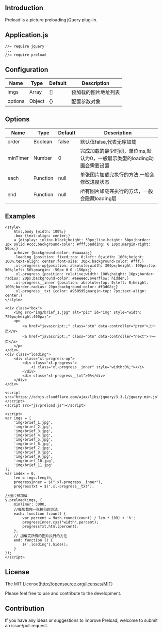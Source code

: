 ## Introduction

Preload is a picture preloading jQuery plug-in.

## Application.js

```
//= require jquery
...
//= require preload
```
## Configuration

| Name      | Type    | Default   | Description |
| --------  | ------  | --------- | ------------ |
| imgs      | Array   |   []      | 预加载的图片地址列表 |
| options   | Object  |   {}      | 配置参数对象 |

## Options

| Name      | Type    |  Default  | Description |
| --------  | ------  | --------- | ------------ |
| order     | Boolean  |   false   | 默认值false,代表无序加载 |
| minTimer     | Number  |   0   | 完成加载的最少时间，单位ms,默认为0，一般展示类型的loading动画会需要设置|
| each      | Function |   null    | 单张图片加载完执行的方法,一般会修改进度状态 |
| end     	| Function |   null    | 所有图片加载完执行的方法，一般会隐藏loading层 |

## Examples

```
<style>
	html,body {width: 100%;}
    .box {text-align: center;}
    a {display: inline-block;height: 30px;line-height: 30px;border: 1px solid #ccc;background-color: #fff;padding: 0 10px;margin-right: 50px;}
    a:hover {background-color: #aaaaaa;}
    .loading {position: fixed;top: 0;left: 0;width: 100%;height: 100%;text-align: center;font-size: 30px;background-color: #fff;}
    .xl-progress-wp{position: absolute;width: 300px;height: 100px;top: 50%;left: 50%;margin: -50px 0 0 -150px;}
    .xl-progress {position: relative;width: 100%;height: 16px;border-radius: 20px;background-color: #eeeeed;overflow: hidden;}
    .xl-progress__inner {position: absolute;top: 0;left: 0;height: 100%;border-radius: 20px;background-color: #f3d08c;}
    .xl-progress__txt {color: #959595;margin-top: 7px;text-align: center;}
</style>

<div class="box">
    <img src="img/brief_1.jpg" alt="pic" id="img" style="width: 720px;height:400px;">
    <p>
        <a href="javascript:;" class="btn" data-controller="prev">上一页</a>
        <a href="javascript:;" class="btn" data-controller="next">下一页</a>
    </p>
</div>
<div class="loading">
    <div class="xl-progress-wp">
        <div class="xl-progress">
            <i class="xl-progress__inner" style="width:0%;"></i>
        </div>
        <div class="xl-progress__txt">0%</div>
    </div>
</div>

<script src="https://cdnjs.cloudflare.com/ajax/libs/jquery/3.3.1/jquery.min.js"></script>
<script src="js/preload.js"></script>

<script>
var imgs = [
    'img/brief_1.jpg',
    'img/brief_2.jpg',
    'img/brief_3.jpg',
    'img/brief_4.jpg',
    'img/brief_5.jpg',
    'img/brief_6.jpg',
    'img/brief_7.jpg',
    'img/brief_8.jpg',
    'img/brief_9.jpg',
    'img/brief_10.jpg',
    'img/brief_11.jpg'
];
var index = 0,
    len = imgs.length,
    progressInner = $(".xl-progress__inner"),
    progressTxt = $('.xl-progress__txt');

//图片预加载
$.preload(imgs, {
    minTimer: 3000,
    //每加载完一张执行的方法
    each: function (count) {
        var percent = Math.round((count) / len * 100) + '%';
        progressInner.css("width",percent);
        progressTxt.html(percent);
    },
    // 加载完所有的图片执行的方法
    end: function () {
        $('.loading').hide();
    }
});
</script>
```

## License

The MIT License(http://opensource.org/licenses/MIT)

Please feel free to use and contribute to the development.

## Contribution

If you have any ideas or suggestions to improve Preload, welcome to submit an issue/pull request.
